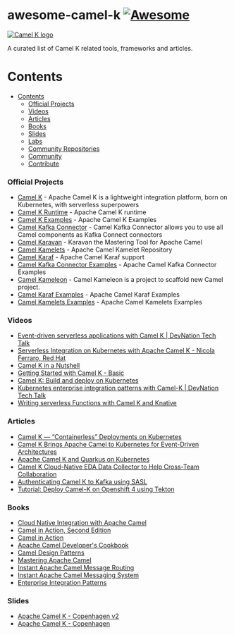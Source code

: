 # awesome-camel-k [![Awesome](https://awesome.re/badge.svg)](https://awesome.re)

<a href="https://camel.apache.org">
    <img src="https://peter.palaga.org/presentations/190322-camel-k-vd-bucharest/images/camel-k.svg"
         alt="Camel K logo" title="Camel K" />
</a></br>

A curated list of Camel K related tools, frameworks and articles.

# Contents

- [Contents](#contents)
    - [Official Projects](#official-projects)
    - [Videos](#videos)
    - [Articles](#articles)
    - [Books](#books)
    - [Slides](#slides)
    - [Labs](#labs)
    - [Community Repositories](#community-repositories)
    - [Community](#community)
    - [Contribute](#contribute)
    
### Official Projects

- [Camel K](https://github.com/apache/camel-k) - Apache Camel K is a lightweight integration platform, born on Kubernetes, with serverless superpowers
- [Camel K Runtime](https://github.com/apache/camel-k-runtime) - Apache Camel K runtime
- [Camel K Examples](https://github.com/apache/camel-k-examples) - Apache Camel K Examples
- [Camel Kafka Connector](https://github.com/apache/camel-kafka-connector) - Camel Kafka Connector allows you to use all Camel components as Kafka Connect connectors
- [Camel Karavan](https://github.com/apache/camel-karavan) - Karavan the Mastering Tool for Apache Camel
- [Camel Kamelets](https://github.com/apache/camel-kamelets) - Apache Camel Kamelet Repository
- [Camel Karaf](https://github.com/apache/camel-karaf) - Apache Camel Karaf support
- [Camel Kafka Connector Examples](https://github.com/apache/camel-kafka-connector-examples) - Apache Camel Kafka Connector Examples
- [Camel Kameleon](https://github.com/apache/camel-kameleon) - Camel Kameleon is a project to scaffold new Camel project.
- [Camel Karaf Examples](https://github.com/apache/camel-karaf-examples) - Apache Camel Karaf Examples
- [Camel Kamelets Examples](https://github.com/apache/camel-kamelets-examples) - Apache Camel Kamelets Examples


### Videos

- [Event-driven serverless applications with Camel K | DevNation Tech Talk](https://www.youtube.com/watch?v=hlUzLC71nAM)
- [Serverless Integration on Kubernetes with Apache Camel K - Nicola Ferraro, Red Hat](https://www.youtube.com/watch?v=beJOCndVfaU)
- [Camel K in a Nutshell](https://www.youtube.com/watch?v=LaBvBonUC6g)
- [Getting Started with Camel K - Basic](https://www.youtube.com/watch?v=dDEpdgg3gK4)
- [Camel K: Build and deploy on Kubernetes](https://www.youtube.com/watch?v=RX4jygcCauc)
- [Kubernetes enterprise integration patterns with Camel-K | DevNation Tech Talk](https://www.youtube.com/watch?v=51x9BewGCYA)
- [Writing serverless Functions with Camel K and Knative](https://www.youtube.com/watch?v=UUF0frNdcrg)


### Articles

- [Camel K — “Containerless” Deployments on Kubernetes](https://itnext.io/camel-k-containerless-deployments-349da12bfa9d)
- [Camel K Brings Apache Camel to Kubernetes for Event-Driven Architectures
](https://thenewstack.io/camel-k-brings-apache-camel-to-kubernetes-for-event-driven-architectures/)
- [Apache Camel K and Quarkus on Kubernetes](https://piotrminkowski.com/2020/12/08/apache-camel-k-and-quarkus-on-kubernetes/)
- [Camel K Cloud-Native EDA Data Collector to Help Cross-Team Collaboration](https://edasummit.com/videos/camel-k-cloud-native-eda-data-collector-to-help-cross-team-collaboration/)
- [Authenticating Camel K to Kafka using SASL](https://dev.to/kuthumipepple/authenticating-camel-k-to-kafka-using-sasl-1723)
- [Tutorial: Deploy Camel-K on Openshift 4 using Tekton](https://erfin-feluzy.medium.com/tutorial-deploy-camel-k-on-openshift-4-using-tekton-f9210e047f86)

### Books

- [Cloud Native Integration with Apache Camel](https://link.springer.com/book/10.1007/978-1-4842-7211-4)
- [Camel in Action, Second Edition](https://www.manning.com/books/camel-in-action-second-edition)
- [Camel in Action](https://www.manning.com/books/camel-in-action)
- [Apache Camel Developer's Cookbook](https://www.packtpub.com/product/apache-camel-developer-s-cookbook/9781782170303)
- [Camel Design Patterns](https://leanpub.com/camel-design-patterns)
- [Mastering Apache Camel](https://www.packtpub.com/product/mastering-apache-camel/9781782173151)
- [Instant Apache Camel Message Routing](https://www.packtpub.com/product/instant-apache-camel-message-routing/9781783283477)
- [Instant Apache Camel Messaging System](https://www.packtpub.com/product/instant-apache-camel-messaging-system/9781782165347)
- [Enterprise Integration Patterns](https://www.enterpriseintegrationpatterns.com/)

### Slides

- [Apache Camel K - Copenhagen v2](https://www.slideshare.net/davsclaus/apache-camel-k-copenhagen-v2)
- [Apache Camel K - Copenhagen](https://www.slideshare.net/davsclaus/apache-camel-k-copenhagen)
